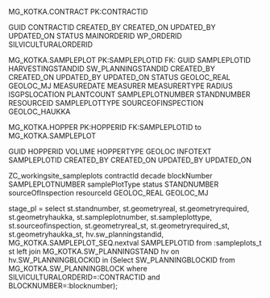 MG_KOTKA.CONTRACT
PK:CONTRACTID

GUID
CONTRACTID
CREATED_BY
CREATED_ON
UPDATED_BY
UPDATED_ON
STATUS
MAINORDERID
WP_ORDERID
SILVICULTURALORDERID

MG_KOTKA.SAMPLEPLOT
PK:SAMPLEPLOTID
FK:
GUID
SAMPLEPLOTID
HARVESTINGSTANDID
SW_PLANNINGSTANDID
CREATED_BY
CREATED_ON
UPDATED_BY
UPDATED_ON
STATUS
GEOLOC_REAL
GEOLOC_MJ
MEASUREDATE
MEASURER
MEASURERTYPE
RADIUS
ISGPSLOCATION
PLANTCOUNT
SAMPLEPLOTNUMBER
STANDNUMBER
RESOURCEID
SAMPLEPLOTTYPE
SOURCEOFINSPECTION
GEOLOC_HAUKKA

MG_KOTKA.HOPPER
PK:HOPPERID
FK:SAMPLEPLOTID to MG_KOTKA.SAMPLEPLOT

GUID
HOPPERID
VOLUME
HOPPERTYPE
GEOLOC
INFOTEXT
SAMPLEPLOTID
CREATED_BY
CREATED_ON
UPDATED_BY
UPDATED_ON





ZC_workingsite_sampleplots
contractId
decade
blockNumber
SAMPLEPLOTNUMBER
samplePlotType
status
STANDNUMBER
sourceOfInspection
resourceId
GEOLOC_REAL
GEOLOC_MJ


stage_pl =  select st.standnumber, st.geometryreal, st.geometryrequired, st.geometryhaukka, st.sampleplotnumber, st.sampleplottype, st.sourceofinspection,
st.geometryreal_st, 
st.geometryrequired_st, 
st.geometryhaukka_st, 
hv.sw_planningstandid, 
MG_KOTKA.SAMPLEPLOT_SEQ.nextval SAMPLEPLOTID from :sampleplots_t st
left join MG_KOTKA.SW_PLANNINGSTAND hv on hv.SW_PLANNINGBLOCKID 
in (Select SW_PLANNINGBLOCKID from MG_KOTKA.SW_PLANNINGBLOCK 
where SILVICULTURALORDERID=:CONTRACTID and BLOCKNUMBER=:blocknumber);

